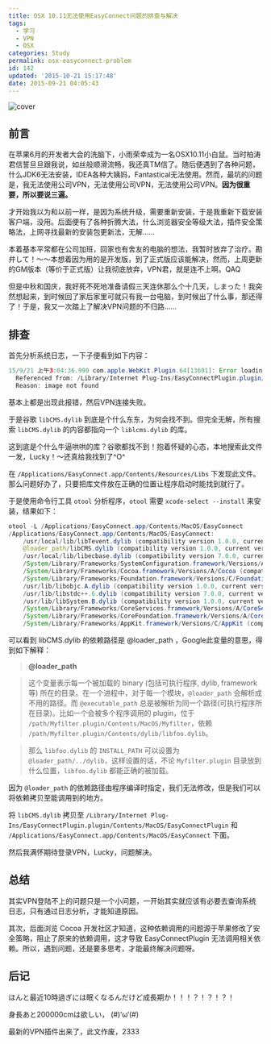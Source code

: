 ```yaml
---
title: OSX 10.11无法使用EasyConnect问题的排查与解决
tags:
  - 学习
  - VPN
  - OSX
categories: Study
permalink: osx-easyconnect-problem
id: 142
updated: '2015-10-21 15:17:48'
date: 2015-09-21 04:05:43
---
```


![cover](https://cat.yufan.me/cats/2015092101.jpg)

## 前言

在苹果6月的开发者大会的洗脑下，小雨荣幸成为一名OSX10.11小白鼠。当时柏涛君信誓旦旦跟我说，如丝般顺滑流畅，我还真TM信了。随后便遇到了各种问题，什么JDK6无法安装，IDEA各种大姨妈，Fantastical无法使用。然而，最坑的问题是，我无法使用公司VPN，无法使用公司VPN，无法使用公司VPN。**因为很重要，所以要说三遍。**

才开始我以为和以前一样，是因为系统升级，需要重新安装，于是我重新下载安装客户端，没用。后面便有了各种折腾大法，什么浏览器安全等级大法，插件安全策略法，上网寻找最新的安装包更新法，无解……

<!--more-->

本着基本平常都在公司加班，回家也有舍友的电脑的想法，我暂时放弃了治疗。勘弁して！～～本想着因为用的是开发版，到了正式版应该能解决，然而，上周更新的GM版本（等价于正式版）让我彻底放弃，VPN君，就是连不上啊。QAQ

但是中秋和国庆，我好死不死地准备请假三天连休那么个十几天，しまった！我突然想起来，到时候回了家后家里可就只有我一台电脑，到时候出了什么事，那还得了！于是，我又一次踏上了解决VPN问题的不归路……

## 排查

首先分析系统日志，一下子便看到如下内容：

```java
15/9/21 上午3:04:36.990 com.apple.WebKit.Plugin.64[13691]: Error loading /Library/Internet Plug-Ins/EasyConnectPlugin.plugin/Contents/MacOS/EasyConnectPlugin:  dlopen(/Library/Internet Plug-Ins/EasyConnectPlugin.plugin/Contents/MacOS/EasyConnectPlugin, 262): Library not loaded: @loader_path/libCMS.dylib
  Referenced from: /Library/Internet Plug-Ins/EasyConnectPlugin.plugin/Contents/MacOS/EasyConnectPlugin
  Reason: image not found
```

基本上都是出现此报错，然后VPN连接失败。

于是谷歌 `libCMS.dylib` 到底是个什么东东，为何会找不到。但完全无解，所有搜索 `libCMS.dylib` 的内容都指向一个 `liblcms.dylib` 的库。

这到底是个什么牛逼哄哄的库？谷歌都找不到！抱着怀疑的心态，本地搜索此文件一发，Lucky！～还真给我找到了^O^

在 `/Applications/EasyConnect.app/Contents/Resources/Libs` 下发现此文件。那么问题好办了，只要把库文件放在正确的位置让程序启动时能找到就行了。

于是使用命令行工具 `otool` 分析程序，`otool` 需要 `xcode-select --install` 来安装，结果如下：

```java
otool -L /Applications/EasyConnect.app/Contents/MacOS/EasyConnect
/Applications/EasyConnect.app/Contents/MacOS/EasyConnect:
    /usr/local/lib/libTevent.dylib (compatibility version 1.0.0, current version 1.0.0)
    @loader_path/libCMS.dylib (compatibility version 1.0.0, current version 1.0.0)
    /usr/local/lib/libecbase.dylib (compatibility version 7.0.0, current version 7.0.0)
    /System/Library/Frameworks/SystemConfiguration.framework/Versions/A/SystemConfiguration (compatibility version 1.0.0, current version 453.19.0)
    /System/Library/Frameworks/Cocoa.framework/Versions/A/Cocoa (compatibility version 1.0.0, current version 19.0.0)
    /System/Library/Frameworks/Foundation.framework/Versions/C/Foundation (compatibility version 300.0.0, current version 945.16.0)
    /usr/lib/libobjc.A.dylib (compatibility version 1.0.0, current version 228.0.0)
    /usr/lib/libstdc++.6.dylib (compatibility version 7.0.0, current version 56.0.0)
    /usr/lib/libSystem.B.dylib (compatibility version 1.0.0, current version 169.3.0)
    /System/Library/Frameworks/CoreServices.framework/Versions/A/CoreServices (compatibility version 1.0.0, current version 57.0.0)
    /System/Library/Frameworks/CoreFoundation.framework/Versions/A/CoreFoundation (compatibility version 150.0.0, current version 744.18.0)
    /System/Library/Frameworks/AppKit.framework/Versions/C/AppKit (compatibility version 45.0.0, current version 1187.37.0)
```

可以看到 libCMS.dylib 的依赖路径是 @loader_path ，Google此变量的意思，得到如下解释：

>**@loader_path**

>这个变量表示每一个被加载的 binary (包括可执行程序, dylib, framework 等) 所在的目录。在一个进程中，对于每一个模块，`@loader_path` 会解析成不用的路径。而 `@executable_path` 总是被解析为同一个路径(可执行程序所在目录)。比如一个会被多个程序调用的 plugin，位于 `/path/Myfilter.plugin/Contents/MacOS/Myfilter`，依赖 `/path/Myfilter.plugin/Contents/dylib/libfoo.dylib`。

>那么 `libfoo.dylib` 的 `INSTALL_PATH` 可以设置为 `@loader_path/../dylib`，这样设置的话，不论 `Myfilter.plugin` 目录放到什么位置，`libfoo.dylib` 都能正确的被加载。

因为 `@loader_path` 的依赖路径由程序编译时指定，我们无法修改，但是我们可以将依赖拷贝至能调用到的地方。

将 `libCMS.dylib` 拷贝至 `/Library/Internet Plug-Ins/EasyConnectPlugin.plugin/Contents/MacOS/EasyConnectPlugin` 和 `/Applications/EasyConnect.app/Contents/MacOS/EasyConnect` 下面。

然后我满怀期待登录VPN，Lucky，问题解决。

## 总结

其实VPN登陆不上的问题只是一个小问题，一开始其实就应该有必要去查询系统日志，只有通过日志分析，才能知道原因。

其次，后面浏览 Cocoa 开发社区才知道，这种依赖调用的问题源于苹果修改了安全策略，阻止了原来的依赖调用，这才导致 EasyConnectPlugin 无法调用相关依赖。所以，遇到问题，还是要多思考，才能最终解决问题呀。

## 后记

ほんと最近10時過ぎには眠くなるんだけど成長期か！！！？！？！？！

身長あと200000cmは欲しい， (#)‘ω‘(#)

最新的VPN插件出来了，此文作废，2333
